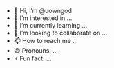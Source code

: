 - 👋 Hi, I’m @uowngod
- 👀 I’m interested in ...
- 🌱 I’m currently learning ...
- 💞️ I’m looking to collaborate on ...
- 📫 How to reach me ...
- 😄 Pronouns: ...
- ⚡ Fun fact: ...

<!---
uowngod/uowngod is a ✨ special ✨ repository because its `README.md` (this file) appears on your GitHub profile.
You can click the Preview link to take a look at your changes.
--->
